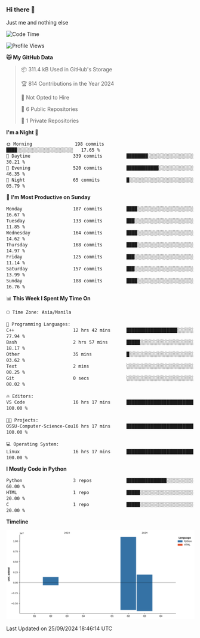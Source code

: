 ### Hi there 👋

Just me and nothing else


<!--START_SECTION:waka-->
![Code Time](http://img.shields.io/badge/Code%20Time-699%20hrs%203%20mins-blue)

![Profile Views](http://img.shields.io/badge/Profile%20Views-1-blue)

**🐱 My GitHub Data** 

> 📦 311.4 kB Used in GitHub's Storage 
 > 
> 🏆 814 Contributions in the Year 2024
 > 
> 🚫 Not Opted to Hire
 > 
> 📜 6 Public Repositories 
 > 
> 🔑 1 Private Repositories 
 > 
**I'm a Night 🦉** 

```text
🌞 Morning                198 commits         ████░░░░░░░░░░░░░░░░░░░░░   17.65 % 
🌆 Daytime                339 commits         ████████░░░░░░░░░░░░░░░░░   30.21 % 
🌃 Evening                520 commits         ████████████░░░░░░░░░░░░░   46.35 % 
🌙 Night                  65 commits          █░░░░░░░░░░░░░░░░░░░░░░░░   05.79 % 
```
📅 **I'm Most Productive on Sunday** 

```text
Monday                   187 commits         ████░░░░░░░░░░░░░░░░░░░░░   16.67 % 
Tuesday                  133 commits         ███░░░░░░░░░░░░░░░░░░░░░░   11.85 % 
Wednesday                164 commits         ████░░░░░░░░░░░░░░░░░░░░░   14.62 % 
Thursday                 168 commits         ████░░░░░░░░░░░░░░░░░░░░░   14.97 % 
Friday                   125 commits         ███░░░░░░░░░░░░░░░░░░░░░░   11.14 % 
Saturday                 157 commits         ███░░░░░░░░░░░░░░░░░░░░░░   13.99 % 
Sunday                   188 commits         ████░░░░░░░░░░░░░░░░░░░░░   16.76 % 
```


📊 **This Week I Spent My Time On** 

```text
🕑︎ Time Zone: Asia/Manila

💬 Programming Languages: 
C++                      12 hrs 42 mins      ███████████████████░░░░░░   77.94 % 
Bash                     2 hrs 57 mins       █████░░░░░░░░░░░░░░░░░░░░   18.17 % 
Other                    35 mins             █░░░░░░░░░░░░░░░░░░░░░░░░   03.62 % 
Text                     2 mins              ░░░░░░░░░░░░░░░░░░░░░░░░░   00.25 % 
Git                      0 secs              ░░░░░░░░░░░░░░░░░░░░░░░░░   00.02 % 

🔥 Editors: 
VS Code                  16 hrs 17 mins      █████████████████████████   100.00 % 

🐱‍💻 Projects: 
OSSU-Computer-Science-Cou16 hrs 17 mins      █████████████████████████   100.00 % 

💻 Operating System: 
Linux                    16 hrs 17 mins      █████████████████████████   100.00 % 
```

**I Mostly Code in Python** 

```text
Python                   3 repos             ███████████████░░░░░░░░░░   60.00 % 
HTML                     1 repo              █████░░░░░░░░░░░░░░░░░░░░   20.00 % 
C                        1 repo              █████░░░░░░░░░░░░░░░░░░░░   20.00 % 
```



**Timeline**

![Lines of Code chart](https://raw.githubusercontent.com/brutist/brutist/main/assets/bar_graph.png)


 Last Updated on 25/09/2024 18:46:14 UTC
<!--END_SECTION:waka-->
